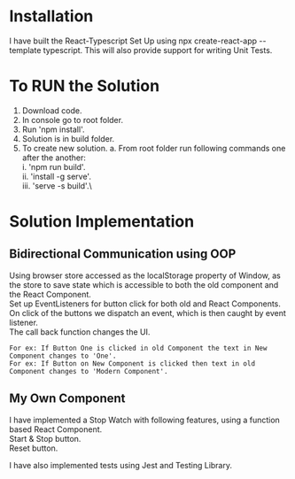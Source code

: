 # Installation
I have built the React-Typescript Set Up using npx create-react-app --template typescript. This will also provide support for writing Unit Tests.

# To RUN the Solution
1. Download code.
2. In console go to root folder.
3. Run 'npm install'.
4. Solution is in build folder.
5. To create new solution.
a. From root folder run following commands one after the another:\
i. 'npm run build'.\
ii. 'install -g serve'.\
iii. 'serve -s build'.\

# Solution Implementation
## Bidirectional Communication using OOP
Using browser store accessed as the localStorage property of Window, as the store to save state which is accessible to both the old component and the React Component.\
Set up EventListeners for button click for both old and React Components.\
On click of the buttons we dispatch an event, which is then caught by event listener.\
The call back function changes the UI.

    For ex: If Button One is clicked in old Component the text in New Component changes to 'One'.
    For ex: If Button on New Component is clicked then text in old Component changes to 'Modern Component'.

## My Own Component
I have implemented a Stop Watch with following features, using a function based React Component.\
    Start & Stop button.\
    Reset button.

I have also implemented tests using Jest and Testing Library.

